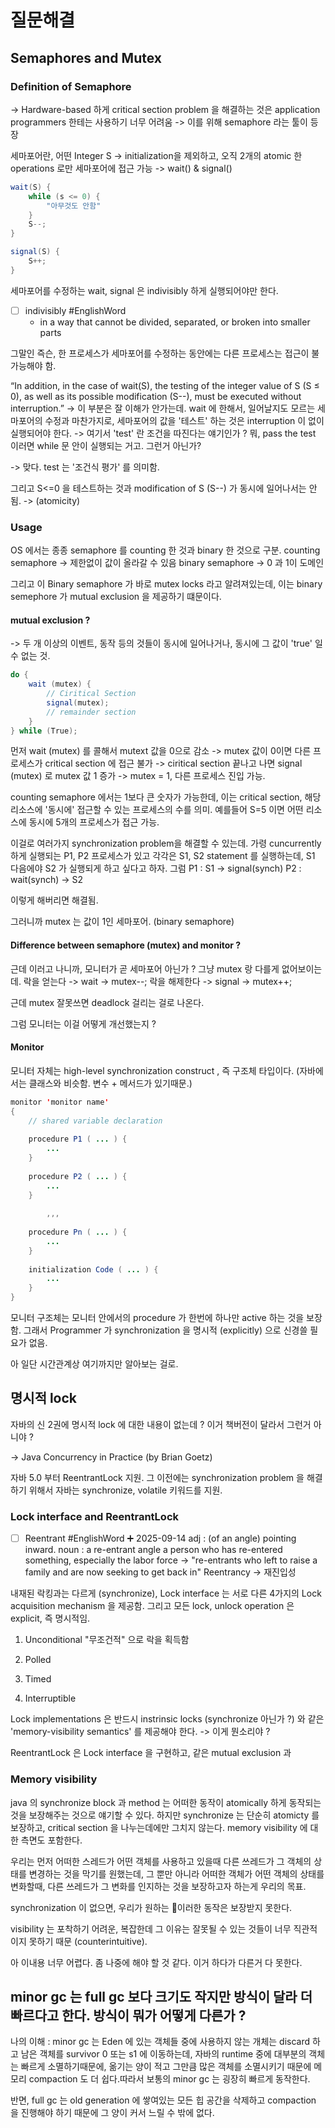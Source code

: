 

# 질문해결


## Semaphores and Mutex

### Definition of Semaphore

-> Hardware-based 하게 critical section problem 을 해결하는 것은 application programmers 한테는 사용하기 너무 어려움
-> 이를 위해 semaphore 라는 툴이 등장

세마포어란, 어떤 Integer S 
-> initialization을 제외하고, 오직 2개의 atomic 한 operations 로만 세마포어에 접근 가능
-> wait() & signal()

```java
wait(S) {
	while (s <= 0) {
		"아무것도 안함"
	}
	S--;
}

signal(S) {
	S++;
}
```


세마포어를 수정하는 wait, signal 은 indivisibly 하게 실행되어야만 한다.

- [ ] indivisibly #EnglishWord 
	- in a way that cannot be divided, separated, or broken into smaller parts

그말인 즉슨, 한 프로세스가 세마포어를 수정하는 동안에는 다른 프로세스는 접근이 불가능해야 함.

“In addition, in the case of wait(S), the testing of the integer value of S (S ≤ 0), as well as its possible modification (S--), must be executed without interruption.”
-> 이 부분은 잘 이해가 안가는데.
wait 에 한해서, 일어날지도 모르는 세마포어의 수정과 마찬가지로, 세마포어의 값을 '테스트' 하는 것은 interruption 이 없이 실행되어야 한다.
-> 여기서 'test' 란 조건을 따진다는 얘기인가 ?
뭐, pass the test 이러면 while 문 안이 실행되는 거고. 그런거 아닌가?

-> 맞다. test 는 '조건식 평가' 를 의미함.

그리고 S<=0 을 테스트하는 것과  modification of S (S--) 가 동시에 일어나서는 안됨. -> (atomicity)

### Usage

OS 에서는 종종 semaphore 를 counting 한 것과 binary 한 것으로 구분.
counting semaphore -> 제한없이 값이 올라갈 수 있음
binary semaphore -> 0 과 1이 도메인

그리고 이 Binary semaphore 가 바로 mutex locks 라고 알려져있는데,
이는 binary semephore 가 mutual exclusion 을 제공하기 떄문이다.

#### mutual exclusion ?
-> 두 개 이상의 이벤트, 동작 등의 것들이 동시에 일어나거나, 동시에 그 값이 'true' 일 수 없는 것.

```java
do {
	wait (mutex) {
		// Ciritical Section
		signal(mutex);
		// remainder section
	}	
} while (True);
```

먼저 wait (mutex) 를 콜해서 mutext 값을 0으로 감소
-> mutex 값이 0이면 다른 프로세스가 critical section 에 접근 불가
-> ciritical section 끝나고 나면 signal (mutex) 로 mutex 값 1 증가 ->  mutex = 1, 다른 프로세스 진입 가능.

counting semaphore 에서는 1보다 큰 숫자가 가능한데,
이는 critical section, 해당 리소스에 '동시에' 접근할 수 있는 프로세스의 수를 의미.
예를들어 S=5 이면 어떤 리소스에 동시에 5개의 프로세스가 접근 가능.

이걸로 여러가지 synchronization problem을 해결할 수 있는데.
가령 cuncurrently 하게 실행되는 P1, P2 프로세스가 있고 각각은 S1, S2 statement 를 실행하는데, 
S1 다음에야 S2 가 실행되게 하고 싶다고 하자.
그럼
P1 : S1 -> signal(synch)
P2 : wait(synch) -> S2

이렇게 해버리면 해결됨.


그러니까 mutex 는 값이 1인 세마포어. (binary semaphore)

#### Difference between semaphore (mutex) and monitor ?

근데 이러고 나니까, 모니터가 곧 세마포어 아닌가 ?
그냥 mutex 랑 다를게 없어보이는데.
락을 얻는다 -> wait -> mutex--; 락을 해제한다 -> signal -> mutex++;

근데 mutex 잘못쓰면 deadlock 걸리는 걸로 나온다.

그럼 모니터는 이걸 어떻게 개선했는지 ?

#### Monitor 

모니터 자체는 high-level synchronization construct , 즉 구조체 타입이다. (자바에서는 클래스와 비슷함. 변수 + 메서드가 있기때문.)

``` java
monitor 'monitor name'
{
	// shared variable declaration 
	
	procedure P1 ( ... ) {  
		...
	}
	
	procedure P2 ( ... ) {  
		...
	}
	
		,,, 
		
	procedure Pn ( ... ) {  
		...
	}
	
	initialization Code ( ... ) {
		...
	}
}
```


모니터 구조체는 모니터 안에서의 procedure 가 한번에 하나만 active 하는 것을 보장함.
그래서 Programmer 가 synchronization 을 명시적 (explicitly) 으로 신경쓸 필요가 없음.

아 일단 시간관계상 여기까지만 알아보는 걸로.




## 명시적 lock

자바의 신 2권에 명시적 lock 에 대한 내용이 없는데 ?
이거 책버전이 달라서 그런거 아니야 ?

-> Java Concurrency in Practice (by Brian Goetz)

자바 5.0 부터 ReentrantLock 지원. 
그 이전에는 synchronization problem 을 해결 하기 위해서 자바는 synchronize, volatile 키워드를 지원.

### Lock interface and ReentrantLock 

- [ ] Reentrant #EnglishWord ➕ 2025-09-14 
      adj : (of an angle) pointing inward.
      noun : a re-entrant angle
	        a person who has re-entered something, especially the labor force
			-> "re-entrants who left to raise a family and are now seeking to get back in"
		Reentrancy -> 재진입성


내재된 락킹과는 다르게 (synchronize), Lock interface 는 서로 다른 4가지의 Lock acquisition mechanism 을 제공함.
그리고 모든 lock, unlock operation 은 explicit, 즉 명시적임.

1. Unconditional
"무조건적" 으로 락을 획득함

2. Polled 

3. Timed

4. Interruptible


Lock implementations 은 반드시 instrinsic locks (synchronize 아닌가 ?) 와  같은 'memory-visibility semantics' 를 제공해야 한다.
-> 이게 뭔소리야 ?


ReentrantLock 은 Lock interface 을 구현하고, 같은 mutual exclusion 과 


### Memory visibility

java 의 synchronize block 과 method 는 어떠한 동작이 atomically 하게 동작되는 것을 보장해주는 것으로 얘기할 수 있다.
하지만 synchronize 는 단순히 atomicty 를 보장하고, critical section 을 나누는데에만 그치지 않는다.
memory visibility 에 대한 측면도 포함한다.

우리는 먼저 어떠한 스레드가 어떤 객체를 사용하고 있을때 다른 쓰레드가 그 객체의 상태를 변경하는 것을 막기를 원했는데,
그 뿐만 아니라 어떠한 객체가 어떤 객체의 상태를 변화할때, 다른 쓰레드가 그 변화를 인지하는 것을 보장하고자 하는게 우리의 목표.

synchronization 이 없으면, 우리가 원하는 이러한 동작은 보장받지 못한다. 

visibility 는 포착하기 어려운, 복잡한데 그 이유는 잘못될 수 있는 것들이 너무 직관적이지 못하기 때문 (counterintuitive).


아 이내용 너무 어렵다. 좀 나중에 해야 할 것 같다. 이거 하다가 다른거 다 못한다.





## minor gc 는 full gc 보다 크기도 작지만 방식이 달라 더 빠르다고 한다. 방식이 뭐가 어떻게 다른가 ?


나의 이해 : minor gc 는 Eden 에 있는 객체들 중에 사용하지 않는 개체는 discard 하고 남은 객체를 survivor 0 또는 s1 에 이동하는데,
자바의 runtime 중에 대부분의 객체는 빠르게 소멸하기때문에, 옮기는 양이 적고 그만큼 많은 객체를 소멸시키기 때문에
메모리 compaction 도 더 쉽다.따라서 보통의 minor gc 는 굉장히 빠르게 동작한다.

반면, full gc 는 old generation 에 쌓여있는 모든 힙 공간을 삭제하고 compaction 을 진행해야 하기 때문에 그 양이 커서 느릴 수 밖에 없다.

